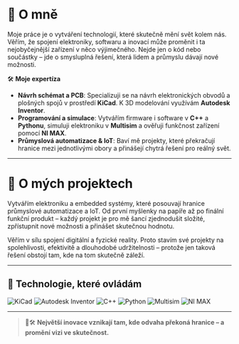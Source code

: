 # 👋 O mně

Moje práce je o vytváření technologií, které skutečně mění svět kolem nás. Věřím, že spojení elektroniky, softwaru a inovací může proměnit i ta nejobyčejnější zařízení v něco výjimečného. Nejde jen o kód nebo součástky – jde o smysluplná řešení, která lidem a průmyslu dávají nové možnosti.

🛠️ **Moje expertíza**
- **Návrh schémat a PCB**: Specializuji se na návrh elektronických obvodů a plošných spojů v prostředí **KiCad**. K 3D modelování využívám **Autodesk Inventor**.
- **Programování a simulace**: Vytvářím firmware i software v **C++** a **Pythonu**, simuluji elektroniku v **Multisim** a ověřuji funkčnost zařízení pomocí **NI MAX**.
- **Průmyslová automatizace & IoT**: Baví mě projekty, které překračují hranice mezi jednotlivými obory a přinášejí chytrá řešení pro reálný svět.

---

# 🚀 O mých projektech

Vytvářím elektroniku a embedded systémy, které posouvají hranice průmyslové automatizace a IoT. Od první myšlenky na papíře až po finální funkční produkt – každý projekt je pro mě šancí zjednodušit složité, zpřístupnit nové možnosti a přinášet skutečnou hodnotu.

Věřím v sílu spojení digitální a fyzické reality. Proto stavím své projekty na spolehlivosti, efektivitě a dlouhodobé udržitelnosti – protože jen taková řešení obstojí tam, kde na tom skutečně záleží.

---

## 🧰 Technologie, které ovládám

![KiCad](https://img.shields.io/badge/-KiCad-blue?logo=kicad)
![Autodesk Inventor](https://img.shields.io/badge/-Autodesk%20Inventor-orange?logo=autodesk)
![C++](https://img.shields.io/badge/-C++-00599C?logo=c%2b%2b)
![Python](https://img.shields.io/badge/-Python-3776AB?logo=python)
![Multisim](https://img.shields.io/badge/-Multisim-00205B?logo=ni)
![NI MAX](https://img.shields.io/badge/-NI%20MAX-yellow?logo=ni)

---

> 🚀🛠️ **Největší inovace vznikají tam, kde odvaha překoná hranice – a promění vizi ve skutečnost.**

